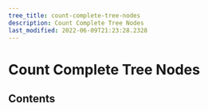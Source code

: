 ```yaml
---
tree_title: count-complete-tree-nodes
description: Count Complete Tree Nodes
last_modified: 2022-06-09T21:23:28.2328
---
```


# Count Complete Tree Nodes

## Contents
